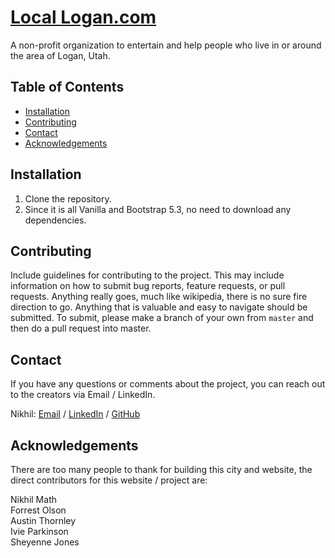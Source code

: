 # [Local Logan.com](https://locallogan.com)

A non-profit organization to entertain and help people who live in or around the area of Logan, Utah.

## Table of Contents

- [Installation](#installation)
- [Contributing](#contributing)
- [Contact](#contact)
- [Acknowledgements](#acknowledgements)




## Installation

1. Clone the repository.
2. Since it is all Vanilla and Bootstrap 5.3, no need to download any dependencies.

## Contributing

Include guidelines for contributing to the project. This may include information on how to submit bug reports, feature requests, or pull requests.
Anything really goes, much like wikipedia, there is no sure fire direction to go. Anything that is valuable and easy to navigate should be submitted. 
To submit, please make a branch of your own from `master` and then do a pull request into master.

## Contact

If you have any questions or comments about the project, you can reach out to the creators via Email / LinkedIn.

Nikhil: [Email](mailto:erulemath@gmail.com) / [LinkedIn](https://www.linkedin.com/in/nikhil-math/) / [GitHub](https://github.com/NikhilMath)

## Acknowledgements

There are too many people to thank for building this city and website, the direct contributors for this website / project are:

Nikhil Math<br>
Forrest Olson<br>
Austin Thornley<br>
Ivie Parkinson<br>
Sheyenne Jones
